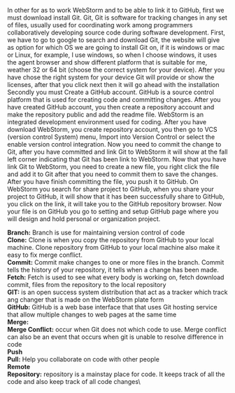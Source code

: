In other for as to work WebStorm and to be able to link it to GitHub, first we must download install Git. Git, Git is software for tracking changes in any set of files, usually used for coordinating work among programmers collaboratively developing source code during software development. First, we have to go to google to search and download Git, the website will give as option for which OS we are going to install Git on, if it is windows or mac or Linux, for example, I use windows, so when I choose windows, it uses the agent browser and show different platform that is suitable for me, weather 32 or 64 bit (choose the correct system for your device). After you have chose the right system for your device Git will provide or show the licenses, after that you click next then it will go ahead with the installation
    Secondly you must Create a GitHub account. GitHub is a source control platform that is used for creating code and committing changes. After you have created GitHub account, you then create a repository account and make the repository public and add the readme file.
    WebStorm is an integrated development environment used for coding. After you have download WebStorm, you create repository account, you then go to VCS (version control System) menu, Import into Version Control or select the enable version control integration. Now you need to commit the change to Git, after you have committed and link Git to WebStorm it will show at the fall left corner indicating that Git has been link to WebStorm. Now that you have link Git to WebStorm, you need to create a new file, you right click the file and add it to Git after that you need to commit them to save the changes. After you have finish committing the file, you push it to GitHub. On WebStorm you search for share project to GitHub, when you share your project to GitHub, it will show that it has been successfully share to GitHub, you click on the link, it will take you to the GitHub repository browser. Now your file is on GitHub you go to setting and setup GitHub page where you will design and hold personal or organization project.
















**Branch:** Branch is use for maintaining version control of code\
**Clone:** Clone is when you copy the repository from GitHub to your local machine. Clone repository from GitHub to your local machine also make it easy to fix merge conflict.\
**Commit:** Commit make changes to one or more files in the branch. Commit tells the history of your repository, it tells when a change has been made.\
**Fetch:** Fetch is used to see what every body is working on, fetch download commit, files from the repository to the local repository\
**GIT:** is an open success system distribution that act as a tracker which track ang changer that is made on the WebStorm plate form\
**GitHub:** GitHub is a web base interface that that uses Git hosting service that allow multiple changes to web pages at the same time\
**Merge:**\
**Merge Conflict:** occur when Git does not which code to use. Merge conflict can also be an event that occurs when git is unable to resolve difference in code\
**Push**\
**Pull:**  Help you collaborate on code with other people\
**Remote**\
**Repository:** repository is a mainstay place for code. It keeps track of all the code and also keep track of all code changes\


